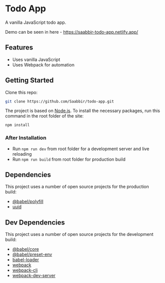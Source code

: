 <!-- [![Netlify Status](https://api.netlify.com/api/v1/badges/7228a256-99fd-41f7-b9b7-955e3002345a/deploy-status)](https://app.netlify.com/sites/saabbir-todo-app/deploys) -->

# Todo App

A vanilla JavaScript todo app.

Demo can be seen in here - https://saabbir-todo-app.netlify.app/

## Features

- Uses vanilla JavaScript
- Uses Webpack for automation

## Getting Started

Clone this repo:

```sh
git clone https://github.com/Saabbir/todo-app.git
```

The project is based on [Node.js](https://nodejs.org/en/). To install the necessary packages, run this command in the root folder of the site:

```sh
npm install
```

### After Installation

- Run `npm run dev` from root folder for a development server and live reloading
- Run `npm run build` from root folder for production build

## Dependencies

This project uses a number of open source projects for the production build:

- [@babel/polyfill](https://ghub.io/@babel/polyfill)
- [uuid](https://ghub.io/uuid)

## Dev Dependencies

This project uses a number of open source projects for the development build:

- [@babel/core](https://ghub.io/@babel/core)
- [@babel/preset-env](https://ghub.io/@babel/preset-env)
- [babel-loader](https://ghub.io/babel-loader)
- [webpack](https://ghub.io/webpack)
- [webpack-cli](https://ghub.io/webpack-cli)
- [webpack-dev-server](https://ghub.io/webpack-dev-server)
